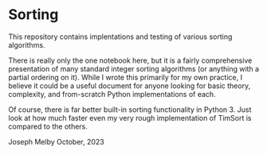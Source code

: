 # Sorting
 This repository contains implentations and testing of various sorting algorithms.

 There is really only the one notebook here, but it is a fairly comprehensive presentation of many
 standard integer sorting algorithms (or anything with a partial ordering on it). While I wrote this
 primarily for my own practice, I believe it could be a useful document for anyone looking for basic
 theory, complexity, and from-scratch Python implementations of each.

 Of course, there is far better built-in sorting functionality in Python 3. Just look at how much
 faster even my very rough implementation of TimSort is compared to the others. 

 Joseph Melby
 October, 2023
